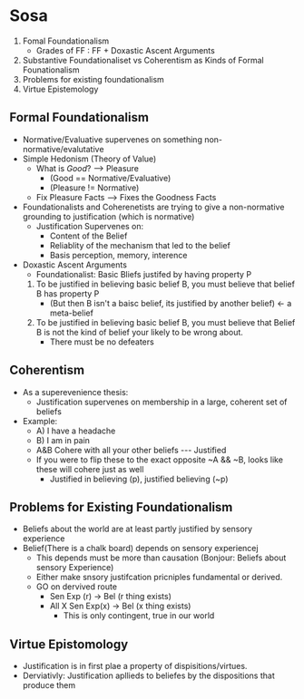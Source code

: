 Sosa
=====
1. Fomal Foundationalism
    - Grades of FF : FF + Doxastic Ascent Arguments
2. Substantive Foundationaliset vs Coherentism as Kinds of Formal Founationalism
3. Problems for existing foundationalism
4. Virtue Epistemology


Formal Foundationalism
----------------------
- Normative/Evaluative supervenes on something non-normative/evalutative
- Simple Hedonism (Theory of Value)
    * What is *Good*? --> Pleasure 
        - (Good == Normative/Evaluative) 
        - (Pleasure != Normative)
    * Fix Pleasure Facts -->  Fixes the Goodness Facts
- Foundationalists and Coherenetists are trying to give a non-normative grounding to justification (which is normative)
    * Justification Supervenes on:  
        - Content of the Belief
        - Reliablity of the mechanism that led to the belief
        - Basis perception, memory, interence
- Doxastic Ascent Arguments
    * Foundationalist: Basic Bliefs justifed by having property P
    1. To be justified in believing basic belief B, you must believe that belief B has property P
        - (But then B isn't a baisc belief, its justified by another belief) <- a meta-belief
    2. To be justified in believing basic belief B, you must believe that Belief B is not the kind of belief your likely to be wrong about.
        - There must be no defeaters

Coherentism
-----------
- As a superevenience thesis:
    * Justification supervenes on membership in a large, coherent set of beliefs
- Example:
    * A) I have a headache
    * B) I am in pain
    * A&B Cohere with all your other beliefs --- Justified
    * If you were to flip these to the exact opposite ~A && ~B, looks like these will cohere just as well
        - Justified in believing (p), justified believing (~p)

Problems for Existing Foundationalism
-------------------------------------
- Beliefs about the world are at least partly justified by sensory experience
- Belief(There is a chalk board) depends on sensory experiencej
    * This depends must be more than causation (Bonjour: Beliefs about sensory Experience)
    * Either make snsory justifcation pricniples fundamental or derived.
    * GO on dervived route
        - Sen Exp (r) -> Bel (r thing exists)
        - All X Sen Exp(x) -> Bel (x thing exists)
            * This is only contingent, true in our world

Virtue Epistomology
-------------------
- Justification is in first plae a property of dispisitions/virtues.
- Derviativly: Justification apllieds to beliefes by the dispositions that produce them
